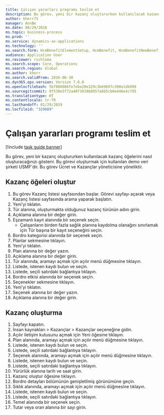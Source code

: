 ```yaml
---
title: Çalışan yararları programı teslim et
description: Bu görev, yeni bir kazanç oluştururken kullanılacak kazanç öğelerini nasıl oluşturacağınızı gösterir.
author: kherr75
manager: AnnBe
ms.date: 08/29/2018
ms.topic: business-process
ms.prod: ''
ms.service: dynamics-ax-applications
ms.technology: ''
ms.search.form: HcmBenefitElementSetup, HcmBenefit, HcmBenefitNewBenefit, HcmBenefitPlanLookup
audience: Application User
ms.reviewer: rschloma
ms.search.scope: Core, Operations
ms.search.region: Global
ms.author: kherr
ms.search.validFrom: 2016-06-30
ms.dyn365.ops.version: Version 7.0.0
ms.openlocfilehash: 5bf886086fe7ebe20e329c3b69697c390e1db998
ms.sourcegitcommit: 0f530e5f72a40f383868957a6b5cb0e446e4c795
ms.translationtype: HT
ms.contentlocale: tr-TR
ms.lasthandoff: 01/29/2019
ms.locfileid: "329609"
---
```

# <a name="deliver-employee-benefits-program"></a>Çalışan yararları programı teslim et

[!include [task guide banner](../../includes/task-guide-banner.md)]

Bu görev, yeni bir kazanç oluştururken kullanılacak kazanç öğelerini nasıl oluşturacağınızı gösterir. Bu görevi oluşturmak için kullanılan demo veri şirketi USMF'dir. Bu görev Ücret ve Kazançlar yöneticisine yöneliktir.


## <a name="create-benefit-elements"></a>Kazanç öğeleri oluştur
1. Bu görev Kazanç listesi sayfasından başlar. Görevi sayfayı açarak veya Kazanç listesi sayfasında arama yaparak başlatın.
2. Yeni'yi tıklatın.
3. Tür alanına, oluşturmakta olduğunuz kazanç türünün adını girin.
4. Açıklama alanına bir değer girin.
5. Eşzamanlı kayıt alanında bir seçenek seçin.
    * Çalışanların birden fazla sağlık planına kaydolma olanağını sınırlamak için Tür başına bir kayıt seçeneğini seçin.  
6. Bordro kategorisi alanında bir seçenek seçin.
7. Planlar sekmesine tıklayın.
8. Yeni'yi tıklatın.
9. Plan alanına bir değer yazın.
10. Açıklama alanına bir değer girin.
11. Tür alanında, aramayı açmak için açılır menü düğmesine tıklayın.
12. Listede, istenen kaydı bulun ve seçin.
13. Listede, seçili satırdaki bağlantıya tıklayın.
14. Bordro etkisi alanında bir seçenek seçin.
15. Seçenekler sekmesine tıklayın.
16. Yeni'yi tıklatın.
17. Seçenek alanına bir değer yazın.
18. Açıklama alanına bir değer girin.

## <a name="create-a-benefit"></a>Kazanç oluşturma
1. Sayfayı kapatın.
2. İnsan kaynakları > Kazançlar > Kazançlar seçeneğine gidin.
3. Açılır iletişim kutusunu açmak için Yeni öğesine tıklayın.
4. Plan alanında, aramayı açmak için açılır menü düğmesine tıklayın.
5. Listede, istenen kaydı bulun ve seçin.
6. Listede, seçili satırdaki bağlantıya tıklayın.
7. Seçenek alanında, aramayı açmak için açılır menü düğmesine tıklayın.
8. Listede, istenen kaydı bulun ve seçin.
9. Listede, seçili satırdaki bağlantıya tıklayın.
10. Yürürlük alanına tarih ve saat girin.
11. Kazanç oluştur öğesine tıklayın.
12. Bordro detayları bölümünün genişletilmiş görünümüne geçin.
13. Sıklık alanında, aramayı açmak için açılır menü düğmesine tıklayın.
14. Listede, istenen kaydı bulun ve seçin.
15. Listede, seçili satırdaki bağlantıya tıklayın.
16. Temel alanında bir seçenek seçin.
17. Tutar veya oran alanına bir sayı girin.

